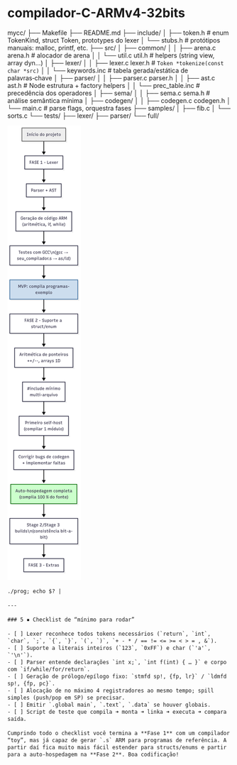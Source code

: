 # compilador-C-ARMv4-32bits

mycc/
├── Makefile
├── README.md
├── include/
│   ├── token.h          # enum TokenKind, struct Token, prototypes do lexer
│   └── stubs.h          # protótipos manuais: malloc, printf, etc.
├── src/
│   ├── common/
│   │   ├── arena.c  arena.h   # alocador de arena
│   │   └── util.c   util.h    # helpers (string view, array dyn…)
│   ├── lexer/
│   │   ├── lexer.c  lexer.h   # `Token *tokenize(const char *src)`
│   │   └── keywords.inc       # tabela gerada/estática de palavras‑chave
│   ├── parser/
│   │   ├── parser.c parser.h
│   │   ├── ast.c ast.h        # Node estrutura + factory helpers
│   │   └── prec_table.inc     # precedência dos operadores
│   ├── sema/
│   │   ├── sema.c  sema.h     # análise semântica mínima
│   ├── codegen/
│   │   ├── codegen.c codegen.h
│   └── main.c                 # parse flags, orquestra fases
├── samples/
│   ├── fib.c
│   └── sorts.c
└── tests/
    ├── lexer/
    ├── parser/
    └── full/

![alt text](ibagens/Invest_Plan___Mermaid_Chart-2025-07-21-140609[1].png )

```
./prog; echo $? |

---

### 5 ▪ Checklist de “mínimo para rodar”

- [ ] Lexer reconhece todos tokens necessários (`return`, `int`, `char`, `;`, `{`, `}`, `(`, `)`, `+ - * / == != <= >= < > = , &`).
- [ ] Suporte a literais inteiros (`123`, `0xFF`) e char (`'a'`, `'\n'`).
- [ ] Parser entende declarações `int x;`, `int f(int) { … }` e corpo com `if/while/for/return`.
- [ ] Geração de prólogo/epílogo fixo: `stmfd sp!, {fp, lr}` / `ldmfd sp!, {fp, pc}`.
- [ ] Alocação de no máximo 4 registradores ao mesmo tempo; spill simples (push/pop em SP) se precisar.
- [ ] Emitir `.global main`, `.text`, `.data` se houver globais.
- [ ] Script de teste que compila ➜ monta ➜ linka ➜ executa ➜ compara saída.

Cumprindo todo o checklist você termina a **Fase 1** com um compilador “toy”, mas já capaz de gerar `.s` ARM para programas de referência. A partir daí fica muito mais fácil estender para structs/enums e partir para a auto-hospedagem na **Fase 2**. Boa codificação!

```